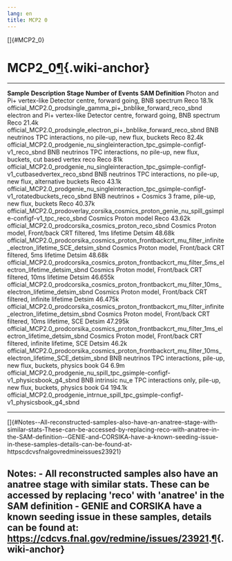 ```yaml
---
lang: en
title: MCP2 0
---
```


[]{#MCP2_0}

MCP2\_0[¶](#MCP2_0){.wiki-anchor}
=================================

  ------------------------------ ------------------------------------------------------------------------ ----------- ---------------------- ---------------------------------------------------------------------------------------------------------------------------
  **Sample**                     **Description**                                                          **Stage**   **Number of Events**   **SAM Definition**
  Photon and Pi+ vertex-like     Detector centre, forward going, BNB spectrum                             Reco        18.1k                  official\_MCP2.0\_prodsingle\_gamma\_pi+\_bnblike\_forward\_reco\_sbnd
  electron and Pi+ vertex-like   Detector centre, forward going, BNB spectrum                             Reco        21.4k                  official\_MCP2.0\_prodsingle\_electron\_pi+\_bnblike\_forward\_reco\_sbnd
  BNB neutrinos                  TPC interactions, no pile-up, new flux, buckets                          Reco        82.4k                  official\_MCP2.0\_prodgenie\_nu\_singleinteraction\_tpc\_gsimple-configf-v1\_reco\_sbnd
  BNB neutrinos                  TPC interactions, no pile-up, new flux, buckets, cut based vertex reco   Reco        81k                    official\_MCP2.0\_prodgenie\_nu\_singleinteraction\_tpc\_gsimple-configf-v1\_cutbasedvertex\_reco\_sbnd
  BNB neutrinos                  TPC interactions, no pile-up, new flux, alternative buckets              Reco        43.1k                  official\_MCP2.0\_prodgenie\_nu\_singleinteraction\_tpc\_gsimple-configf-v1\_rotatedbuckets\_reco\_sbnd
  BNB neutrinos + Cosmics        3 frame, pile-up, new flux, buckets                                      Reco        40.37k                 official\_MCP2.0\_prodoverlay\_corsika\_cosmics\_proton\_genie\_nu\_spill\_gsimple-configf-v1\_tpc\_reco\_sbnd
  Cosmics                        Proton model                                                             Reco        43.62k                 official\_MCP2.0\_prodcorsika\_cosmics\_proton\_reco\_sbnd
  Cosmics                        Proton model, Front/back CRT filtered, 1ms lifetime                      Detsim      48.68k                 official\_MCP2.0\_prodcorsika\_cosmics\_proton\_frontbackcrt\_mu\_filter\_infinite\_electron\_lifetime\_SCE\_detsim\_sbnd
  Cosmics                        Proton model, Front/back CRT filtered, 5ms lifetime                      Detsim      48.68k                 official\_MCP2.0\_prodcorsika\_cosmics\_proton\_frontbackcrt\_mu\_filter\_5ms\_electron\_lifetime\_detsim\_sbnd
  Cosmics                        Proton model, Front/back CRT filtered, 10ms lifetime                     Detsim      46.655k                official\_MCP2.0\_prodcorsika\_cosmics\_proton\_frontbackcrt\_mu\_filter\_10ms\_electron\_lifetime\_detsim\_sbnd
  Cosmics                        Proton model, Front/back CRT filtered, infinite lifetime                 Detsim      46.475k                official\_MCP2.0\_prodcorsika\_cosmics\_proton\_frontbackcrt\_mu\_filter\_infinite\_electron\_lifetime\_detsim\_sbnd
  Cosmics                        Proton model, Front/back CRT filtered, 10ms lifetime, SCE                Detsim      47.295k                official\_MCP2.0\_prodcorsika\_cosmics\_proton\_frontbackcrt\_mu\_filter\_1ms\_electron\_lifetime\_detsim\_sbnd
  Cosmics                        Proton model, Front/back CRT filtered, infinite lifetime, SCE            Detsim      46.2k                  official\_MCP2.0\_prodcorsika\_cosmics\_proton\_frontbackcrt\_mu\_filter\_10ms\_electron\_lifetime\_SCE\_detsim\_sbnd
  BNB neutrinos                  TPC interactions, pile-up, new flux, buckets, physics book               G4          6.9m                   official\_MCP2.0\_prodgenie\_nu\_spill\_tpc\_gsimple-configf-v1\_physicsbook\_g4\_sbnd
  BNB intrinsic nu\_e            TPC interactions only, pile-up, new flux, buckets, physics book          G4          194.1k                 official\_MCP2.0\_prodgenie\_intrnue\_spill\_tpc\_gsimple-configf-v1\_physicsbook\_g4\_sbnd
  ------------------------------ ------------------------------------------------------------------------ ----------- ---------------------- ---------------------------------------------------------------------------------------------------------------------------

[]{#Notes--All-reconstructed-samples-also-have-an-anatree-stage-with-similar-stats-These-can-be-accessed-by-replacing-reco-with-anatree-in-the-SAM-definition--GENIE-and-CORSIKA-have-a-known-seeding-issue-in-these-samples-details-can-be-found-at-httpscdcvsfnalgovredmineissues23921}

Notes: - All reconstructed samples also have an anatree stage with similar stats. These can be accessed by replacing \'reco\' with \'anatree\' in the SAM definition - GENIE and CORSIKA have a known seeding issue in these samples, details can be found at: <https://cdcvs.fnal.gov/redmine/issues/23921>.[¶](#Notes--All-reconstructed-samples-also-have-an-anatree-stage-with-similar-stats-These-can-be-accessed-by-replacing-reco-with-anatree-in-the-SAM-definition--GENIE-and-CORSIKA-have-a-known-seeding-issue-in-these-samples-details-can-be-found-at-httpscdcvsfnalgovredmineissues23921){.wiki-anchor}
---------------------------------------------------------------------------------------------------------------------------------------------------------------------------------------------------------------------------------------------------------------------------------------------------------------------------------------------------------------------------------------------------------------------------------------------------------------------------------------------------------------------------------------------------------------------------------------------------------------------
